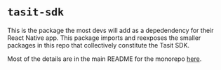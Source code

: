 # `tasit-sdk`

This is the package the most devs will add as a depedendency for their React Native app. This package imports and reexposes the smaller packages in this repo that collectively constitute the Tasit SDK.

Most of the details are in the main README for the monorepo [here](https://github.com/tasitlabs/tasit-sdk/blob/develop/README.md).
